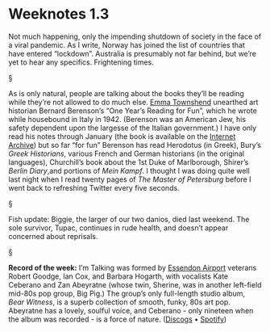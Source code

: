 # Weeknotes 1.3

Not much happening, only the impending shutdown of society in the face of a viral pandemic. As I write, Norway has joined the list of countries that have entered “lockdown”. Australia is presumably not far behind, but we’re yet to hear any specifics. Frightening times.

§

As is only natural, people are talking about the books they’ll be reading while they’re not allowed to do much else. [Emma Townshend](https://www.instagram.com/p/B9joelLg-AC/?igshid=1t05r7rc11jjc) unearthed art historian Bernard Berenson’s “One Year’s Reading for Fun”, which he wrote while housebound in Italy in 1942. (Berenson was an American Jew, his safety dependent upon the largesse of the Italian government.) I have only read his notes through January (the book is available on the [Internet Archive](https://archive.org/details/oneyearsreadingf009234mbp/page/n13/mode/2up)) but so far “for fun” Berenson has read Herodotus (in Greek), Bury’s *Greek Historians*, various French and German historians (in the original languages), Churchill’s book about the 1st Duke of Marlborough, Shirer’s *Berlin Diary*,and portions of *Mein Kampf*. I thought I was doing quite well last night when I read twenty pages of *The Master of Petersburg* before I went back to refreshing Twitter every five seconds.

§

Fish update: Biggie, the larger of our two danios, died last weekend. The sole survivor, Tupac, continues in rude health, and doesn’t appear concerned about reprisals.

§

**Record of the week:** I’m Talking was formed by [Essendon Airport](https://www.tim-howard.com/2020/03/10/essendonairport.html) veterans Robert Goodge, Ian Cox, and Barbara Hogarth, with vocalists Kate Ceberano and Zan Abeyratne (whose twin, Sherine, was in another left-field mid-80s pop group, Big Pig.) The group’s only full-length studio album, *Bear Witness*, is a superb collection of smooth, funky, 80s art pop. Abeyratne has a lovely, soulful voice, and Ceberano - only nineteen when the album was recorded - is a force of nature. ([Discogs](https://www.discogs.com/master/view/182458) • [Spotify](https://open.spotify.com/album/3e6BPXowJsh214atCaOLSe?si=PwCT0UeWQHmjncTPESPVKQ))
